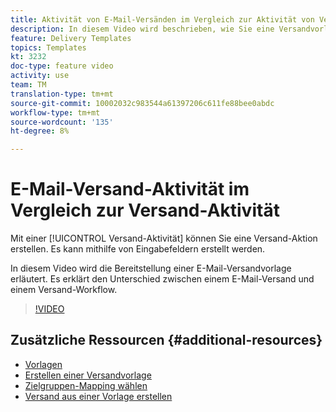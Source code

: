 ```yaml
---
title: Aktivität von E-Mail-Versänden im Vergleich zur Aktivität von Versänden in Adobe Campaign Classic
description: In diesem Video wird beschrieben, wie Sie eine Versandvorlage konfigurieren und verwenden.
feature: Delivery Templates
topics: Templates
kt: 3232
doc-type: feature video
activity: use
team: TM
translation-type: tm+mt
source-git-commit: 10002032c983544a61397206c611fe88bee0abdc
workflow-type: tm+mt
source-wordcount: '135'
ht-degree: 8%

---
```



# E-Mail-Versand-Aktivität im Vergleich zur Versand-Aktivität

Mit einer [!UICONTROL Versand-Aktivität] können Sie eine Versand-Aktion erstellen. Es kann mithilfe von Eingabefeldern erstellt werden.

In diesem Video wird die Bereitstellung einer E-Mail-Versandvorlage erläutert. Es erklärt den Unterschied zwischen einem E-Mail-Versand und einem Versand-Workflow.

>[!VIDEO](https://video.tv.adobe.com/v/24065?quality=12)

## Zusätzliche Ressourcen {#additional-resources}

* [Vorlagen](https://docs.campaign.adobe.com/doc/AC/en/DLV_Using_delivery_templates_About_templates.html)
* [Erstellen einer Versandvorlage](https://docs.campaign.adobe.com/doc/AC/en/DLV_Using_delivery_templates_Creating_a_delivery_template.html)
* [Zielgruppen-Mapping wählen](https://docs.campaign.adobe.com/doc/AC/en/DLV_Using_delivery_templates_Selecting_a_target_mapping.html)
* [Versand aus einer Vorlage erstellen](https://docs.campaign.adobe.com/doc/AC/en/DLV_Using_delivery_templates_Creating_a_delivery_from_a_template.html)
